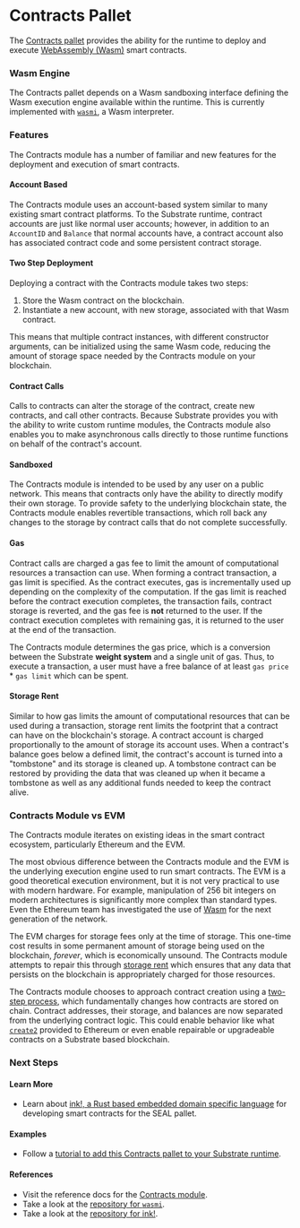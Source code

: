 # Contracts Pallet



The [Contracts pallet](https://substrate.dev/rustdocs/v2.0.0/pallet_contracts/index.html) provides the ability for the runtime to deploy and execute [WebAssembly \(Wasm\)](https://webassembly.org/) smart contracts.

### Wasm Engine

The Contracts pallet depends on a Wasm sandboxing interface defining the Wasm execution engine available within the runtime. This is currently implemented with [`wasmi`](https://github.com/paritytech/wasmi), a Wasm interpreter.

### Features

The Contracts module has a number of familiar and new features for the deployment and execution of smart contracts.

#### Account Based

The Contracts module uses an account-based system similar to many existing smart contract platforms. To the Substrate runtime, contract accounts are just like normal user accounts; however, in addition to an `AccountID` and `Balance` that normal accounts have, a contract account also has associated contract code and some persistent contract storage.

#### Two Step Deployment

Deploying a contract with the Contracts module takes two steps:

1. Store the Wasm contract on the blockchain.
2. Instantiate a new account, with new storage, associated with that Wasm contract.

This means that multiple contract instances, with different constructor arguments, can be initialized using the same Wasm code, reducing the amount of storage space needed by the Contracts module on your blockchain.

#### Contract Calls

Calls to contracts can alter the storage of the contract, create new contracts, and call other contracts. Because Substrate provides you with the ability to write custom runtime modules, the Contracts module also enables you to make asynchronous calls directly to those runtime functions on behalf of the contract's account.

#### Sandboxed

The Contracts module is intended to be used by any user on a public network. This means that contracts only have the ability to directly modify their own storage. To provide safety to the underlying blockchain state, the Contracts module enables revertible transactions, which roll back any changes to the storage by contract calls that do not complete successfully.

#### Gas

Contract calls are charged a gas fee to limit the amount of computational resources a transaction can use. When forming a contract transaction, a gas limit is specified. As the contract executes, gas is incrementally used up depending on the complexity of the computation. If the gas limit is reached before the contract execution completes, the transaction fails, contract storage is reverted, and the gas fee is **not** returned to the user. If the contract execution completes with remaining gas, it is returned to the user at the end of the transaction.

The Contracts module determines the gas price, which is a conversion between the Substrate **weight system** and a single unit of gas. Thus, to execute a transaction, a user must have a free balance of at least `gas price` \* `gas limit` which can be spent.

#### Storage Rent

Similar to how gas limits the amount of computational resources that can be used during a transaction, storage rent limits the footprint that a contract can have on the blockchain's storage. A contract account is charged proportionally to the amount of storage its account uses. When a contract's balance goes below a defined limit, the contract's account is turned into a "tombstone" and its storage is cleaned up. A tombstone contract can be restored by providing the data that was cleaned up when it became a tombstone as well as any additional funds needed to keep the contract alive.

### Contracts Module vs EVM

The Contracts module iterates on existing ideas in the smart contract ecosystem, particularly Ethereum and the EVM.

The most obvious difference between the Contracts module and the EVM is the underlying execution engine used to run smart contracts. The EVM is a good theoretical execution environment, but it is not very practical to use with modern hardware. For example, manipulation of 256 bit integers on modern architectures is significantly more complex than standard types. Even the Ethereum team has investigated the use of [Wasm](https://github.com/ewasm/design) for the next generation of the network.

The EVM charges for storage fees only at the time of storage. This one-time cost results in some permanent amount of storage being used on the blockchain, _forever_, which is economically unsound. The Contracts module attempts to repair this through [storage rent](https://substrate.dev/docs/en/knowledgebase/smart-contracts/contracts-pallet#storage-rent) which ensures that any data that persists on the blockchain is appropriately charged for those resources.

The Contracts module chooses to approach contract creation using a [two-step process](https://substrate.dev/docs/en/knowledgebase/smart-contracts/contracts-pallet#two-step-deployment), which fundamentally changes how contracts are stored on chain. Contract addresses, their storage, and balances are now separated from the underlying contract logic. This could enable behavior like what [`create2`](https://eips.ethereum.org/EIPS/eip-1014) provided to Ethereum or even enable repairable or upgradeable contracts on a Substrate based blockchain.

### Next Steps

#### Learn More

* Learn about [ink!, a Rust based embedded domain specific language](https://substrate.dev/docs/en/knowledgebase/smart-contracts/) for developing smart contracts for the SEAL pallet.

#### Examples

* Follow a [tutorial to add this Contracts pallet to your Substrate runtime](https://substrate.dev/docs/en/tutorials/add-contracts-pallet/).

#### References

* Visit the reference docs for the [Contracts module](https://substrate.dev/rustdocs/v2.0.0/pallet_contracts/index.html).
* Take a look at the [repository for `wasmi`](https://github.com/paritytech/wasmi).
* Take a look at the [repository for ink!](https://github.com/paritytech/ink).


